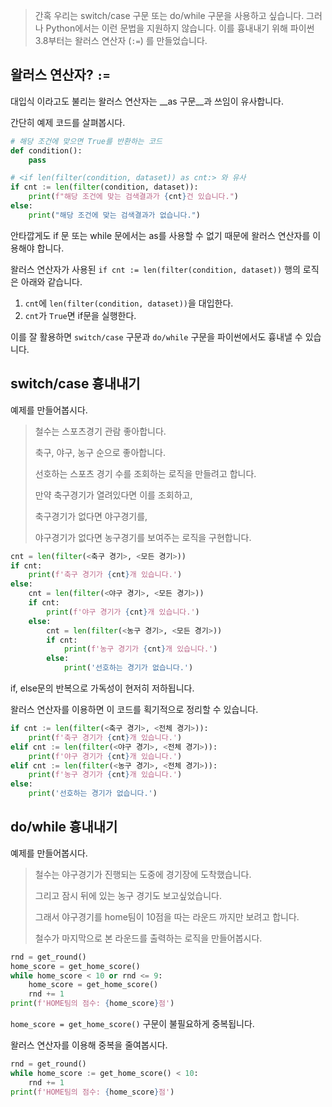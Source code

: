 > 간혹 우리는 switch/case 구문 또는 do/while 구문을 사용하고 싶습니다.
> 그러나 Python에서는 이런 문법을 지원하지 않습니다.
> 이를 흉내내기 위해 파이썬 3.8부터는 왈러스 연산자 (`:=`) 를 만들었습니다.


## 왈러스 연산자? `:=`
대입식 이라고도 불리는 왈러스 연산자는 __as 구문__과 쓰임이 유사합니다.

간단히 예제 코드를 살펴봅시다.

```python
# 해당 조건에 맞으면 True를 반환하는 코드
def condition():
	pass

# <if len(filter(condition, dataset)) as cnt:> 와 유사
if cnt := len(filter(condition, dataset)):
	print(f"해당 조건에 맞는 검색결과가 {cnt}건 있습니다.")
else:
	print("해당 조건에 맞는 검색결과가 없습니다.")
```

안타깝게도 if 문 또는 while 문에서는 as를 사용할 수 없기 때문에 왈러스 연산자를 이용해야 합니다.

왈러스 연산자가 사용된 `if cnt := len(filter(condition, dataset))` 행의 로직은 아래와 같습니다.

1. `cnt`에 `len(filter(condition, dataset))`을 대입한다.
2. `cnt`가 `True`면 if문을 실행한다.

이를 잘 활용하면 `switch/case` 구문과 `do/while` 구문을 파이썬에서도 흉내낼 수 있습니다.

## switch/case 흉내내기

예제를 만들어봅시다.

> 철수는 스포츠경기 관람 좋아합니다.
> 
> 축구, 야구, 농구 순으로 좋아합니다.
> 
> 선호하는 스포츠 경기 수를 조회하는 로직을 만들려고 합니다.
>
> 
> 만약 축구경기가 열려있다면 이를 조회하고,
> 
> 축구경기가 없다면 야구경기를,
> 
> 야구경기가 없다면 농구경기를 보여주는 로직을 구현합니다.


```python
cnt = len(filter(<축구 경기>, <모든 경기>))
if cnt:
	print(f'축구 경기가 {cnt}개 있습니다.')
else:
	cnt = len(filter(<야구 경기>, <모든 경기>))
	if cnt:
		print(f'야구 경기가 {cnt}개 있습니다.')
	else:
		cnt = len(filter(<농구 경기>, <모든 경기>))
		if cnt:
			print(f'농구 경기가 {cnt}개 있습니다.')
		else:
			print('선호하는 경기가 없습니다.')
```

if, else문의 반복으로 가독성이 현저히 저하됩니다.

왈러스 연산자를 이용하면 이 코드를 획기적으로 정리할 수 있습니다.

```python
if cnt := len(filter(<축구 경기>, <전체 경기>)):
	print(f'축구 경기가 {cnt}개 있습니다.')
elif cnt := len(filter(<야구 경기>, <전체 경기>)):
	print(f'야구 경기가 {cnt}개 있습니다.')
elif cnt := len(filter(<농구 경기>, <전체 경기>)):
	print(f'농구 경기가 {cnt}개 있습니다.')
else:
	print('선호하는 경기가 없습니다.')
```

## do/while 흉내내기

예제를 만들어봅시다.

> 철수는 야구경기가 진행되는 도중에 경기장에 도착했습니다.
> 
> 그리고 잠시 뒤에 있는 농구 경기도 보고싶었습니다.
> 
> 그래서 야구경기를 home팀이 10점을 따는 라운드 까지만 보려고 합니다.
> 
> 철수가 마지막으로 본 라운드를 출력하는 로직을 만들어봅시다.


```python
rnd = get_round()
home_score = get_home_score()
while home_score < 10 or rnd <= 9:
	home_score = get_home_score()
	rnd += 1
print(f'HOME팀의 점수: {home_score}점')
```

`home_score = get_home_score()` 구문이 불필요하게 중복됩니다.

왈러스 연산자를 이용해 중복을 줄여봅시다.

```python
rnd = get_round()
while home_score := get_home_score() < 10:
	rnd += 1
print(f'HOME팀의 점수: {home_score}점')
```

